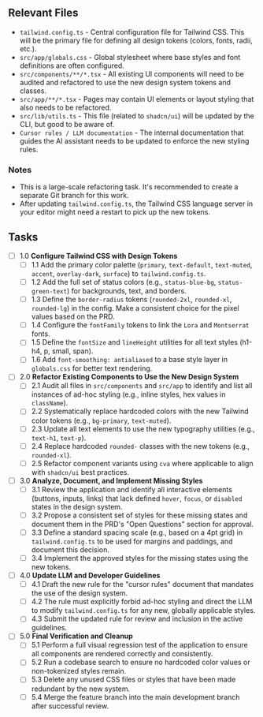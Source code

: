 ## Relevant Files

- `tailwind.config.ts` - Central configuration file for Tailwind CSS. This will be the primary file for defining all design tokens (colors, fonts, radii, etc.).
- `src/app/globals.css` - Global stylesheet where base styles and font definitions are often configured.
- `src/components/**/*.tsx` - All existing UI components will need to be audited and refactored to use the new design system tokens and classes.
- `src/app/**/*.tsx` - Pages may contain UI elements or layout styling that also needs to be refactored.
- `src/lib/utils.ts` - This file (related to `shadcn/ui`) will be updated by the CLI, but good to be aware of.
- `Cursor rules / LLM documentation` - The internal documentation that guides the AI assistant needs to be updated to enforce the new styling rules.

### Notes

- This is a large-scale refactoring task. It's recommended to create a separate Git branch for this work.
- After updating `tailwind.config.ts`, the Tailwind CSS language server in your editor might need a restart to pick up the new tokens.

## Tasks

- [ ] 1.0 **Configure Tailwind CSS with Design Tokens**
    - [ ] 1.1 Add the primary color palette (`primary`, `text-default`, `text-muted`, `accent`, `overlay-dark`, `surface`) to `tailwind.config.ts`.
    - [ ] 1.2 Add the full set of status colors (e.g., `status-blue-bg`, `status-green-text`) for backgrounds, text, and borders.
    - [ ] 1.3 Define the `border-radius` tokens (`rounded-2xl`, `rounded-xl`, `rounded-lg`) in the config. Make a consistent choice for the pixel values based on the PRD.
    - [ ] 1.4 Configure the `fontFamily` tokens to link the `Lora` and `Montserrat` fonts.
    - [ ] 1.5 Define the `fontSize` and `lineHeight` utilities for all text styles (h1-h4, p, small, span).
    - [ ] 1.6 Add `font-smoothing: antialiased` to a base style layer in `globals.css` for better text rendering.
- [ ] 2.0 **Refactor Existing Components to Use the New Design System**
    - [ ] 2.1 Audit all files in `src/components` and `src/app` to identify and list all instances of ad-hoc styling (e.g., inline styles, hex values in `className`).
    - [ ] 2.2 Systematically replace hardcoded colors with the new Tailwind color tokens (e.g., `bg-primary`, `text-muted`).
    - [ ] 2.3 Update all text elements to use the new typography utilities (e.g., `text-h1`, `text-p`).
    - [ ] 2.4 Replace hardcoded `rounded-` classes with the new tokens (e.g., `rounded-xl`).
    - [ ] 2.5 Refactor component variants using `cva` where applicable to align with `shadcn/ui` best practices.
- [ ] 3.0 **Analyze, Document, and Implement Missing Styles**
    - [ ] 3.1 Review the application and identify all interactive elements (buttons, inputs, links) that lack defined `hover`, `focus`, or `disabled` states in the design system.
    - [ ] 3.2 Propose a consistent set of styles for these missing states and document them in the PRD's "Open Questions" section for approval.
    - [ ] 3.3 Define a standard spacing scale (e.g., based on a 4pt grid) in `tailwind.config.ts` to be used for margins and paddings, and document this decision.
    - [ ] 3.4 Implement the approved styles for the missing states using the new tokens.
- [ ] 4.0 **Update LLM and Developer Guidelines**
    - [ ] 4.1 Draft the new rule for the "cursor rules" document that mandates the use of the design system.
    - [ ] 4.2 The rule must explicitly forbid ad-hoc styling and direct the LLM to modify `tailwind.config.ts` for any new, globally applicable styles.
    - [ ] 4.3 Submit the updated rule for review and inclusion in the active guidelines.
- [ ] 5.0 **Final Verification and Cleanup**
    - [ ] 5.1 Perform a full visual regression test of the application to ensure all components are rendered correctly and consistently.
    - [ ] 5.2 Run a codebase search to ensure no hardcoded color values or non-tokenized styles remain.
    - [ ] 5.3 Delete any unused CSS files or styles that have been made redundant by the new system.
    - [ ] 5.4 Merge the feature branch into the main development branch after successful review.
